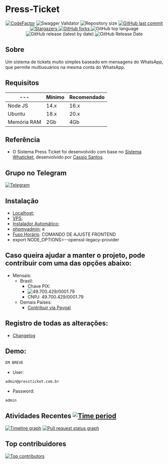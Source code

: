 ﻿# Press-Ticket

<p align="center">
  <a href="https://www.codefactor.io/repository/github/rtenorioh/press-ticket"><img src="https://www.codefactor.io/repository/github/rtenorioh/press-ticket/badge" alt="CodeFactor" /></a>

  <img alt="Swagger Validator" src="https://img.shields.io/swagger/valid/3.0?specUrl=https%3A%2F%2Fraw.githubusercontent.com%2Frtenorioh%2FPress-Ticket%2Fmain%2Fbackend%2Fsrc%2Fswagger.json">

  <img alt="Repository size" src="https://img.shields.io/github/repo-size/rtenorioh/Press-Ticket">

  <a href="https://github.com/rtenorioh/Press-Ticket/commits/master">
    <img alt="GitHub last commit" src="https://img.shields.io/github/last-commit/rtenorioh/Press-Ticket">
  </a>
      
   <a href="https://github.com/rtenorioh/Press-Ticket/stargazers">
    <img alt="Stargazers" src="https://img.shields.io/github/stars/rtenorioh/Press-Ticket">
  </a>

  <a href="https://github.com/rtenorioh/Press-Ticket/network">
    <img alt="GitHub forks" src="https://img.shields.io/github/forks/rtenorioh/Press-Ticket">
  </a>

  <img alt="GitHub top language" src="https://img.shields.io/github/languages/top/rtenorioh/Press-Ticket">

  <img alt="GitHub release (latest by date)" src="https://img.shields.io/github/v/release/rtenorioh/Press-Ticket">

  <img alt="GitHub Release Date" src="https://img.shields.io/github/release-date/rtenorioh/Press-Ticket">
</p>

## Sobre

Um sistema de tickets muito simples baseado em mensagens do WhatsApp, que permite multiusuários na mesma conta do WhatsApp.

## Requisitos

| --- | Mínimo | Recomendado |
| --- | --- | --- |
| Node JS | 14.x | 16.x |
| Ubuntu | 18.x | 20.x |
| Memória RAM | 2Gb | 4Gb |
## Referência

- O Sistema Press Ticket foi desenvolvido com base no [Sistema Whaticket](https://github.com/canove/whaticket), desenvolvido por [Cassio Santos](https://github.com/canove).


## Grupo no Telegram

<a href="https://t.me/+akuzB2BzXitlMDkx">
    <img alt="Telegram" src="https://img.shields.io/badge/telegram-online-blue.svg?style=for-the-badge&logo=telegram">
</a>

## Instalação

- [Localhost](https://github.com/mvclaudianobj/Press-Ticket/blob/main/docs/INSTALL_localhost.md);
- [VPS](https://github.com/mvclaudianobj/Press-Ticket/blob/main/docs/INSTALL_VPS.md);
- [Instalador Automático](https://github.com/tonnybarros/install_pressticket-phpmyadmin);
- [phpmyadmin](https://github.com/mvclaudianobj/Press-Ticket/blob/main/docs/INSTALL_phpmyadmin.md); e
- [Fuso Horário](https://github.com/mvclaudianobj/Press-Ticket/blob/main/docs/INSTALL_horarioVPS.md).
COMANDO DE AJUSTE FRONTEND
- export NODE_OPTIONS=--openssl-legacy-provider


## Caso queira ajudar a manter o projeto, pode contribuir com uma das opções abaixo: 
- Mensais:
  - Brasil:
    - Chave PIX:
    - ![49.700.429/0001.79](img/image.png)
    - CNPJ: 49.700.429/0001.79
  - Demais Países:
    - [Contribuir via Paypal](https://www.paypal.com/donate/?hosted_button_id=TY7GF22DBYZSA)

## Registro de todas as alterações:

- [Changelog](https://github.com/rtenorioh/Press-Ticket/blob/main/docs/CHANGELOG.md)

## Demo:

```bash
EM BREVE
```  

* User: 
```bash
admin@pressticket.com.br  
```
* Password: 
```bash
admin
```
   
## Atividades Recentes [![Time period](https://images.repography.com/26937047/rtenorioh/Press-Ticket/recent-activity/21bd728a8e3625b547c91617b3f0fc2a_badge.svg)](https://github.com/rtenorioh/Press-Ticket)
[![Timeline graph](https://images.repography.com/26937047/rtenorioh/Press-Ticket/recent-activity/21bd728a8e3625b547c91617b3f0fc2a_timeline.svg)](https://github.com/rtenorioh/Press-Ticket/commits)
[![Pull request status graph](https://images.repography.com/26937047/rtenorioh/Press-Ticket/recent-activity/21bd728a8e3625b547c91617b3f0fc2a_prs.svg)](https://github.com/rtenorioh/Press-Ticket/pulls)

## Top contribuidores
[![Top contributors](https://images.repography.com/26937047/rtenorioh/Press-Ticket/top-contributors/21bd728a8e3625b547c91617b3f0fc2a_table.svg)](https://github.com/rtenorioh/Press-Ticket/graphs/contributors)
